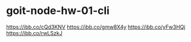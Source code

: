 # goit-node-hw-01-cli

https://ibb.co/cQd3KNV
https://ibb.co/gmw8X4y
https://ibb.co/yFw3HQj
https://ibb.co/rwLSzkJ
